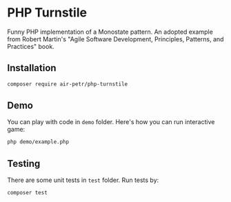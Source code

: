 # PHP Turnstile
Funny PHP implementation of a Monostate pattern. An adopted example from Robert Martin's "Agile Software Development, Principles, Patterns, and Practices" book.

## Installation

```bash
composer require air-petr/php-turnstile
```

## Demo

You can play with code in `demo` folder. Here's how you can run interactive game:

```bash
php demo/example.php
```

## Testing

There are some unit tests in `test` folder. Run tests by:

``` bash
composer test
```
